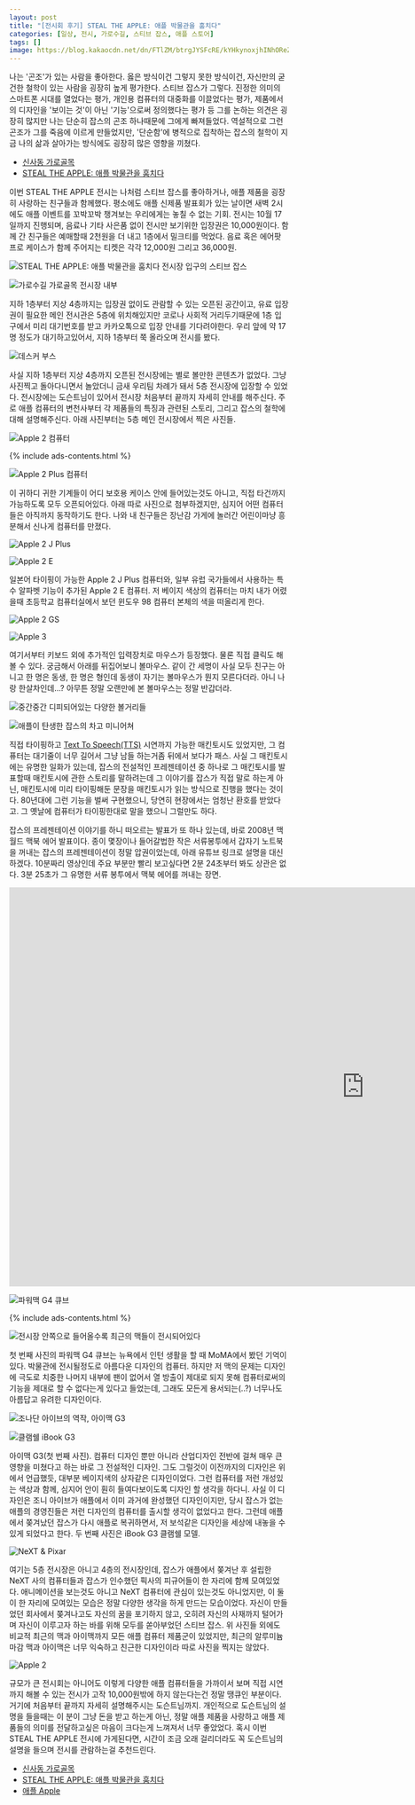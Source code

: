 ```yaml
---
layout: post
title: "[전시회 후기] STEAL THE APPLE: 애플 박물관을 훔치다"
categories: [일상, 전시, 가로수길, 스티브 잡스, 애플 스토어]
tags: []
image: https://blog.kakaocdn.net/dn/FTlZM/btrgJYSFcRE/kYHkynoxjhINhOReZFnxtk/img.png
---
```


나는 '곤조'가 있는 사람을 좋아한다. 옳은 방식이건 그렇지 못한 방식이건, 자신만의 굳건한 철학이 있는 사람을 굉장히 높게 평가한다. 스티브 잡스가 그렇다. 진정한 의미의 스마트폰 시대를 열었다는 평가, 개인용 컴퓨터의 대중화를 이끌었다는 평가, 제품에서의 디자인을 '보이는 것'이 아닌 '기능'으로써 정의했다는 평가 등 그를 논하는 의견은 굉장히 많지만 나는 단순히 잡스의 곤조 하나때문에 그에게 빠져들었다. 역설적으로 그런 곤조가 그를 죽음에 이르게 만들었지만, '단순함'에 병적으로 집착하는 잡스의 철학이 지금 나의 삶과 살아가는 방식에도 굉장히 많은 영향을 끼쳤다.

<ul>
  <li>
    <a href="https://place.map.kakao.com/2051041306" title="신사동 가로골목" rel="noopener noreferrer" target="_blank" class="markdown-link">신사동 가로골목</a>
  </li>
  <li>
    <a href="https://booking.naver.com/booking/5/bizes/575806" target="_blank" rel="noopener noreferrer" title="STEAL THE APPLE: 애플 박물관을 훔치다" class="markdown-link">STEAL THE APPLE: 애플 박물관을 훔치다</a>
  </li>
</ul>

이번 STEAL THE APPLE 전시는 나처럼 스티브 잡스를 좋아하거나, 애플 제품을 굉장히 사랑하는 친구들과 함께했다. 평소에도 애플 신제품 발표회가 있는 날이면 새벽 2시에도 애플 이벤트를 꼬박꼬박 챙겨보는 우리에게는 놓칠 수 없는 기회. 전시는 10월 17일까지 진행되며, 음료나 기타 사은품 없이 전시만 보기위한 입장권은 10,000원이다. 함께 간 친구들은 예매할때 2천원을 더 내고 1층에서 밀크티를 먹었다. 음료 혹은 에어팟 프로 케이스가 함께 주어지는 티켓은 각각 12,000원 그리고 36,000원.

![STEAL THE APPLE: 애플 박물관을 훔치다 전시장 입구의 스티브 잡스](https://blog.kakaocdn.net/dn/CQiUf/btrgJZquPfj/WldjAPxRNxMmfgCkI2ko90/img.png)

![가로수길 가로골목 전시장 내부](https://blog.kakaocdn.net/dn/bswcsm/btrgB5seNOu/T0gtq6K66VsMJBUwGYKGMk/img.png)

지하 1층부터 지상 4층까지는 입장권 없이도 관람할 수 있는 오픈된 공간이고, 유료 입장권이 필요한 메인 전시관은 5층에 위치해있지만 코로나 사회적 거리두기때문에 1층 입구에서 미리 대기번호를 받고 카카오톡으로 입장 안내를 기다려야한다. 우리 앞에 약 17명 정도가 대기하고있어서, 지하 1층부터 쭉 올라오며 전시를 봤다.

![데스커 부스](https://blog.kakaocdn.net/dn/djV7wB/btrgC6xtL55/oG5bgQBxnOGKG946Kem8Zk/img.png)

사실 지하 1층부터 지상 4층까지 오픈된 전시장에는 별로 볼만한 콘텐츠가 없었다. 그냥 사진찍고 돌아다니면서 놀았더니 금새 우리팀 차례가 돼서 5층 전시장에 입장할 수 있었다. 전시장에는 도슨트님이 있어서 전시장 처음부터 끝까지 자세히 안내를 해주신다. 주로 애플 컴퓨터의 변천사부터 각 제품들의 특징과 관련된 스토리, 그리고 잡스의 철학에 대해 설명해주신다. 아래 사진부터는 5층 메인 전시장에서 찍은 사진들.

![Apple 2 컴퓨터](https://blog.kakaocdn.net/dn/bbEsNo/btrgCDhIETX/dkIAUIylPz2uA4NeznioH1/img.png)

{% include ads-contents.html %}

![Apple 2 Plus 컴퓨터](https://blog.kakaocdn.net/dn/1NZbj/btrgDUcsFZ9/M2muJeR8UhlhwUeYXKee20/img.png)

이 귀하디 귀한 기계들이 어디 보호용 케이스 안에 들어있는것도 아니고, 직접 타건까지 가능하도록 모두 오픈되어있다. 아래 따로 사진으로 첨부하겠지만, 심지어 어떤 컴퓨터들은 아직까지 동작하기도 한다. 나와 내 친구들은 장난감 가게에 놀러간 어린이마냥 흥분해서 신나게 컴퓨터를 만졌다.

![Apple 2 J Plus](https://blog.kakaocdn.net/dn/b2WvHA/btrgIOvLW7e/pTbXj18bfZon5t5Tc3Atik/img.png)

![Apple 2 E](https://blog.kakaocdn.net/dn/DT9KC/btrgBD3ANyy/cpe81KiEoGSrjR7PvyLCV1/img.png)

일본어 타이핑이 가능한 Apple 2 J Plus 컴퓨터와, 일부 유럽 국가들에서 사용하는 특수 알파벳 기능이 추가된 Apple 2 E 컴퓨터. 저 베이지 색상의 컴퓨터는 마치 내가 어렸을때 초등학교 컴퓨터실에서 보던 윈도우 98 컴퓨터 본체의 색을 떠올리게 한다.

![Apple 2 GS](https://blog.kakaocdn.net/dn/rajdS/btrgB4myXg1/9kGa8PTZEWdkS21wBZSflK/img.png)

![Apple 3](https://blog.kakaocdn.net/dn/FTlZM/btrgJYSFcRE/kYHkynoxjhINhOReZFnxtk/img.png)

여기서부터 키보드 외에 추가적인 입력장치로 마우스가 등장했다. 물론 직접 클릭도 해볼 수 있다. 궁금해서 아래를 뒤집어보니 볼마우스. 같이 간 세명이 사실 모두 친구는 아니고 한 명은 동생, 한 명은 형인데 동생이 자기는 볼마우스가 뭔지 모른다더라. 아니 나랑 한살차인데...? 아무튼 정말 오랜만에 본 볼마우스는 정말 반갑더라.

![중간중간 디피되어있는 다양한 볼거리들](https://blog.kakaocdn.net/dn/crpE2j/btrgDdQCZfd/gnkOSIP8nKcmZ6Mi5kBQW1/img.png)

![애플이 탄생한 잡스의 차고 미니어쳐](https://blog.kakaocdn.net/dn/cfBDQz/btrgA5mbaYd/vIK0oOKav6dQWFE80cFQdK/img.png)

직접 타이핑하고 <a href="https://ko.wikipedia.org/wiki/%EC%9D%8C%EC%84%B1_%ED%95%A9%EC%84%B1" rel="noopener noreferrer" target="_blank" title="Text To Speech(TTS)" class="markdown-link">Text To Speech(TTS)</a> 시연까지 가능한 매킨토시도 있었지만, 그 컴퓨터는 대기줄이 너무 길어서 그냥 남들 하는거좀 뒤에서 보다가 패스. 사실 그 매킨토시에는 유명한 일화가 있는데, 잡스의 전설적인 프레젠테이션 중 하나로 그 매킨토시를 발표할때 매킨토시에 관한 스토리를 말하려는데 그 이야기를 잡스가 직접 말로 하는게 아닌, 매킨토시에 미리 타이핑해둔 문장을 매킨토시가 읽는 방식으로 진행을 했다는 것이다. 80년대에 그런 기능을 벌써 구현했으니, 당연히 현장에서는 엄청난 환호를 받았다고. 그 옛날에 컴퓨터가 타이핑한대로 말을 했으니 그럴만도 하다.

잡스의 프레젠테이션 이야기를 하니 떠오르는 발표가 또 하나 있는데, 바로 2008년 맥월드 맥북 에어 발표이다. 종이 몇장이나 들어갈법한 작은 서류봉투에서 갑자기 노트북을 꺼내는 잡스의 프레젠테이션이 정말 압권이었는데, 아래 유튜브 링크로 설명을 대신하겠다. 10분짜리 영상인데 주요 부분만 빨리 보고싶다면 2분 24초부터 봐도 상관은 없다. 3분 25초가 그 유명한 서류 봉투에서 맥북 에어를 꺼내는 장면.

<iframe width="1280" height="720" src="https://www.youtube.com/embed/OIV6peKMj9M" title="YouTube video player" frameborder="0" allow="accelerometer; autoplay; clipboard-write; encrypted-media; gyroscope; picture-in-picture" allowfullscreen></iframe>

![파워맥 G4 큐브](https://blog.kakaocdn.net/dn/TrGrQ/btrgHDgXX2y/3cpCxnMWQOOl0prFdmTJYk/img.png)

{% include ads-contents.html %}

![전시장 안쪽으로 들어올수록 최근의 맥들이 전시되어있다](https://blog.kakaocdn.net/dn/bxpGn1/btrgFSrTT8K/amO1lxZ33qG8IGoxvSSdgk/img.png)

첫 번째 사진의 파워맥 G4 큐브는 뉴욕에서 인턴 생활을 할 때 MoMA에서 봤던 기억이 있다. 박물관에 전시될정도로 아름다운 디자인의 컴퓨터. 하지만 저 맥의 문제는 디자인에 극도로 치중한 나머지 내부에 팬이 없어서 열 방출이 제대로 되지 못해 컴퓨터로써의 기능을 제대로 할 수 없다는게 있다고 들었는데, 그래도 모든게 용서되는(..?) 너무나도 아름답고 유려한 디자인이다.

![조나단 아이브의 역작, 아이맥 G3](https://blog.kakaocdn.net/dn/U0HoP/btrgC6RIeXj/Gc65kJCuhsUTE2lwz9DwQ0/img.png)

![클램쉘 iBook G3](https://blog.kakaocdn.net/dn/qadvo/btrgB5ThDzs/KwS9CHjG60zkY0acq92z21/img.png)

아이맥 G3(첫 번째 사진). 컴퓨터 디자인 뿐만 아니라 산업디자인 전반에 걸쳐 매우 큰 영향을 미쳤다고 하는 바로 그 전설적인 디자인. 그도 그럴것이 이전까지의 디자인은 위에서 언급했듯, 대부분 베이지색의 상자같은 디자인이었다. 그런 컴퓨터를 저런 개성있는 색상과 함께, 심지어 안이 훤히 들여다보이도록 디자인 할 생각을 하다니. 사실 이 디자인은 조니 아이브가 애플에서 이미 과거에 완성했던 디자인이지만, 당시 잡스가 없는 애플의 경영진들은 저런 디자인의 컴퓨터를 출시할 생각이 없었다고 한다. 그런데 애플에서 쫒겨났던 잡스가 다시 애플로 복귀하면서, 저 보석같은 디자인을 세상에 내놓을 수 있게 되었다고 한다. 두 번째 사진은 iBook G3 클램쉘 모델.

![NeXT & Pixar](https://blog.kakaocdn.net/dn/MU7QN/btrgB5Mwqwq/961R7aj1MxTFFKMudumvm1/img.png)

여기는 5층 전시장은 아니고 4층의 전시장인데, 잡스가 애플에서 쫒겨난 후 설립한 NeXT 사의 컴퓨터들과 잡스가 인수했던 픽사의 피규어들이 한 자리에 함께 모여있었다. 애니메이션을 보는것도 아니고 NeXT 컴퓨터에 관심이 있는것도 아니었지만, 이 둘이 한 자리에 모여있는 모습은 정말 다양한 생각을 하게 만드는 모습이었다. 자신이 만들었던 회사에서 쫒겨나고도 자신의 꿈을 포기하지 않고, 오히려 자신의 사재까지 털어가며 자신이 이루고자 하는 바를 위해 모두를 쏟아부었던 스티브 잡스. 위 사진들 외에도 비교적 최근의 맥과 아이맥까지 모든 애플 컴퓨터 제품군이 있었지만, 최근의 알루미늄 마감 맥과 아이맥은 너무 익숙하고 친근한 디자인이라 따로 사진을 찍지는 않았다.

![Apple 2](https://blog.kakaocdn.net/dn/cyKZam/btrgD2VC01c/aHCaOPgzqpqyyO0uZzKvF1/img.png)

규모가 큰 전시회는 아니어도 이렇게 다양한 애플 컴퓨터들을 가까이서 보며 직접 시연까지 해볼 수 있는 전시가 고작 10,000원밖에 하지 않는다는건 정말 땡큐인 부분이다. 거기에 처음부터 끝까지 자세히 설명해주시는 도슨트님까지. 개인적으로 도슨트님의 설명을 들을때는 이 분이 그냥 돈을 받고 하는게 아닌, 정말 애플 제품을 사랑하고 애플 제품들의 의미를 전달하고싶은 마음이 크다는게 느껴져서 너무 좋았었다. 혹시 이번 STEAL THE APPLE 전시에 가게된다면, 시간이 조금 오래 걸리더라도 꼭 도슨트님의 설명을 들으며 전시를 관람하는걸 추천드린다.

<ul>
  <li>
    <a href="https://place.map.kakao.com/2051041306" title="신사동 가로골목" rel="noopener noreferrer" target="_blank" class="markdown-link">신사동 가로골목</a>
  </li>
  <li>
    <a href="https://booking.naver.com/booking/5/bizes/575806" target="_blank" rel="noopener noreferrer" title="STEAL THE APPLE: 애플 박물관을 훔치다" class="markdown-link">STEAL THE APPLE: 애플 박물관을 훔치다</a>
  </li>
  <li>
    <a href="https://www.apple.com/kr/" target="_blank" rel="noopener noreferrer" title="애플 Apple" class="markdown-link">애플 Apple</a>
  </li>
</ul>

